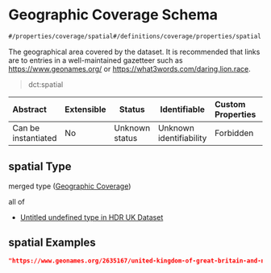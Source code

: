 # Geographic Coverage Schema

```txt
#/properties/coverage/spatial#/definitions/coverage/properties/spatial
```

The geographical area covered by the dataset. It is recommended that links are to entries in a well-maintained gazetteer such as <https://www.geonames.org/> or <https://what3words.com/daring.lion.race>.


> dct:spatial
>

| Abstract            | Extensible | Status         | Identifiable            | Custom Properties | Additional Properties | Access Restrictions | Defined In                                                                                         |
| :------------------ | ---------- | -------------- | ----------------------- | :---------------- | --------------------- | ------------------- | -------------------------------------------------------------------------------------------------- |
| Can be instantiated | No         | Unknown status | Unknown identifiability | Forbidden         | Allowed               | none                | [dataset.schema.json\*](../../../schema/dataset/latest/dataset.schema.json "open original schema") |

## spatial Type

merged type ([Geographic Coverage](dataset-definitions-coverage-properties-geographic-coverage.md))

all of

-   [Untitled undefined type in HDR UK Dataset](dataset-definitions-coverage-properties-geographic-coverage-allof-0.md "check type definition")

## spatial Examples

```json
"https://www.geonames.org/2635167/united-kingdom-of-great-britain-and-northern-ireland.html"
```
